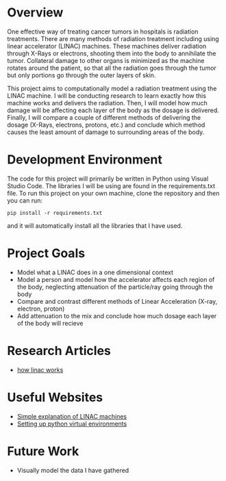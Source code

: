 # Overview

One effective way of treating cancer tumors in hospitals is radiation treatments. There are many methods of radiation treatment including using linear accelerator (LINAC) machines. These machines deliver radiation through X-Rays or electrons, shooting them into the body to annihilate the tumor. Collateral damage to other organs is minimized as the machine rotates around the patient, so that all the radiation goes through the tumor but only portions go through the outer layers of skin.

This project aims to computationally model a radiation treatment using the LINAC machine. I will be conducting research to learn exactly how this machine works and delivers the radiation. Then, I will model how much damage will be affecting each layer of the body as the dosage is delivered. Finally, I will compare a couple of different methods of delivering the dosage (X-Rays, electrons, protons, etc.) and conclude which method causes the least amount of damage to surrounding areas of the body. 

# Development Environment

The code for this project will primarily be written in Python using Visual Studio Code. The libraries I will be using are found in the requirements.txt file. To run this project on your own machine, clone the repository and then you can run:
```
pip install -r requirements.txt
```
and it will automatically install all the libraries that I have used. 

# Project Goals

- Model what a LINAC does in a one dimensional context
- Model a person and model how the accelerator affects each region of the body, neglecting attenuation of the particle/ray going through the body
- Compare and contrast different methods of Linear Acceleration (X-ray, electron, proton)
- Add attenuation to the mix and conclude how much dosage each layer of the body will recieve

# Research Articles

- [how linac works](https://cds.cern.ch/record/1982425/files/295-329%20Vretenar.pdf)

# Useful Websites

- [Simple explanation of LINAC machines](https://www.radiologyinfo.org/en/info/linac)
- [Setting up python virtual environments](https://www.youtube.com/watch?v=KxvKCSwlUv8)

# Future Work

- Visually model the data I have gathered
